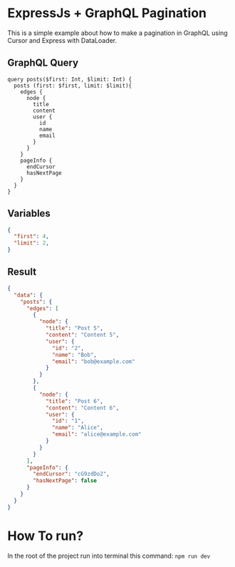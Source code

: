 # ExpressJs + GraphQL Pagination

This is a simple example about how to make a pagination in GraphQL using Cursor and Express with DataLoader.

## GraphQL Query
```gql
query posts($first: Int, $limit: Int) {
  posts (first: $first, limit: $limit){
    edges {
      node {
        title
        content
        user {
          id
          name
          email
        }
      }
    }
    pageInfo {
      endCursor
      hasNextPage
    }
  } 
}
```

## Variables
```json
{
  "first": 4,
  "limit": 2,
}
```

## Result
```json
{
  "data": {
    "posts": {
      "edges": [
        {
          "node": {
            "title": "Post 5",
            "content": "Content 5",
            "user": {
              "id": "2",
              "name": "Bob",
              "email": "bob@example.com"
            }
          }
        },
        {
          "node": {
            "title": "Post 6",
            "content": "Content 6",
            "user": {
              "id": "1",
              "name": "Alice",
              "email": "alice@example.com"
            }
          }
        }
      ],
      "pageInfo": {
        "endCursor": "cG9zdDo2",
        "hasNextPage": false
      }
    }
  }
}
```

# How To run?

In the root of the project run into terminal this command: `npm run dev`
